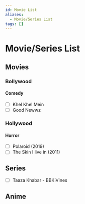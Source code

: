 ```yaml
---
id: Movie List
aliases:
  - Movie/Series List
tags: []
---
```


# Movie/Series List

## Movies

### Bollywood

#### Comedy

- [ ] Khel Khel Mein
- [ ] Good Newwz

### Hollywood

#### Horror

- [ ] Polaroid (2019)
- [ ] The Skin I live in (2011)

## Series

- [ ] Taaza Khabar - BBKiVines


## Anime
